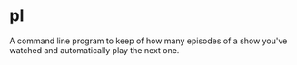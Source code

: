 # pl
A command line program to keep of how many episodes of a show you've watched and automatically play the next one. 
